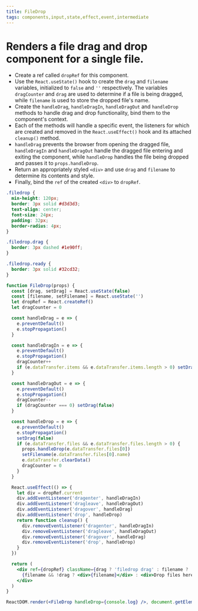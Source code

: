 ```yaml
---
title: FileDrop
tags: components,input,state,effect,event,intermediate
---
```


# Renders a file drag and drop component for a single file.

- Create a ref called `dropRef` for this component.
- Use the `React.useState()` hook to create the `drag` and `filename` variables, initialized to `false` and `''` respectively.
  The variables `dragCounter` and `drag` are used to determine if a file is being dragged, while `filename` is used to store the dropped file's name.
- Create the `handleDrag`, `handleDragIn`, `handleDragOut` and `handleDrop` methods to handle drag and drop functionality, bind them to the component's context.
- Each of the methods will handle a specific event, the listeners for which are created and removed in the `React.useEffect()` hook and its attached `cleanup()` method.
- `handleDrag` prevents the browser from opening the dragged file, `handleDragIn` and `handleDragOut` handle the dragged file entering and exiting the component, while `handleDrop` handles the file being dropped and passes it to `props.handleDrop`.
- Return an appropriately styled `<div>` and use `drag` and `filename` to determine its contents and style.
- Finally, bind the `ref` of the created `<div>` to `dropRef`.

```css
.filedrop {
  min-height: 120px;
  border: 3px solid #d3d3d3;
  text-align: center;
  font-size: 24px;
  padding: 32px;
  border-radius: 4px;
}

.filedrop.drag {
  border: 3px dashed #1e90ff;
}

.filedrop.ready {
  border: 3px solid #32cd32;
}
```

```jsx
function FileDrop(props) {
  const [drag, setDrag] = React.useState(false)
  const [filename, setFilename] = React.useState('')
  let dropRef = React.createRef()
  let dragCounter = 0

  const handleDrag = e => {
    e.preventDefault()
    e.stopPropagation()
  }

  const handleDragIn = e => {
    e.preventDefault()
    e.stopPropagation()
    dragCounter++
    if (e.dataTransfer.items && e.dataTransfer.items.length > 0) setDrag(true)
  }

  const handleDragOut = e => {
    e.preventDefault()
    e.stopPropagation()
    dragCounter--
    if (dragCounter === 0) setDrag(false)
  }

  const handleDrop = e => {
    e.preventDefault()
    e.stopPropagation()
    setDrag(false)
    if (e.dataTransfer.files && e.dataTransfer.files.length > 0) {
      props.handleDrop(e.dataTransfer.files[0])
      setFilename(e.dataTransfer.files[0].name)
      e.dataTransfer.clearData()
      dragCounter = 0
    }
  }

  React.useEffect(() => {
    let div = dropRef.current
    div.addEventListener('dragenter', handleDragIn)
    div.addEventListener('dragleave', handleDragOut)
    div.addEventListener('dragover', handleDrag)
    div.addEventListener('drop', handleDrop)
    return function cleanup() {
      div.removeEventListener('dragenter', handleDragIn)
      div.removeEventListener('dragleave', handleDragOut)
      div.removeEventListener('dragover', handleDrag)
      div.removeEventListener('drop', handleDrop)
    }
  })

  return (
    <div ref={dropRef} className={drag ? 'filedrop drag' : filename ? 'filedrop ready' : 'filedrop'}>
      {filename && !drag ? <div>{filename}</div> : <div>Drop files here!</div>}
    </div>
  )
}
```

```jsx
ReactDOM.render(<FileDrop handleDrop={console.log} />, document.getElementById('root'))
```
